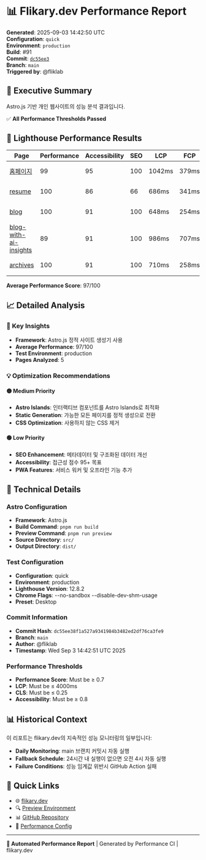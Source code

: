 # 📊 Flikary.dev Performance Report

**Generated**: 2025-09-03 14:42:50 UTC  
**Configuration**: `quick`  
**Environment**: `production`  
**Build**: #91  
**Commit**: [`dc55ee3`](https://github.com/fliklab/flikary/commit/dc55ee38f1a527a9341984b3482ed2df76ca3fe9)  
**Branch**: `main`  
**Triggered by**: @fliklab

## 🎯 Executive Summary

Astro.js 기반 개인 웹사이트의 성능 분석 결과입니다.

✅ **All Performance Thresholds Passed**

## 🧪 Lighthouse Performance Results

| Page | Performance | Accessibility | SEO | LCP | FCP | CLS | Status |
|------|-------------|---------------|-----|-----|-----|-----|--------|
| [홈페이지](https://flikary.dev/) | 99 | 95 | 100 | 1042ms | 379ms | 0 | 🟢 Excellent |
| [resume](https://flikary.dev/resume) | 100 | 86 | 66 | 686ms | 341ms | 0.03 | 🟢 Excellent |
| [blog](https://flikary.dev/blog) | 100 | 91 | 100 | 648ms | 254ms | 0 | 🟢 Excellent |
| [blog-with-ai-insights](https://flikary.dev/blog/blog-with-ai-insights) | 89 | 91 | 100 | 986ms | 707ms | 0.201 | 🟡 Good |
| [archives](https://flikary.dev/archives) | 100 | 91 | 100 | 710ms | 258ms | 0 | 🟢 Excellent |

**Average Performance Score**: 97/100


## 📈 Detailed Analysis

### 🎯 Key Insights

- **Framework**: Astro.js 정적 사이트 생성기 사용
- **Average Performance**: 97/100
- **Test Environment**: production
- **Pages Analyzed**: 5

### 💡 Optimization Recommendations



#### 🟡 Medium Priority
- **Astro Islands**: 인터랙티브 컴포넌트를 Astro Islands로 최적화
- **Static Generation**: 가능한 모든 페이지를 정적 생성으로 전환
- **CSS Optimization**: 사용하지 않는 CSS 제거

#### 🟢 Low Priority
- **SEO Enhancement**: 메타데이터 및 구조화된 데이터 개선
- **Accessibility**: 접근성 점수 95+ 목표
- **PWA Features**: 서비스 워커 및 오프라인 기능 추가

## 🔧 Technical Details

### Astro Configuration
- **Framework**: Astro.js
- **Build Command**: `pnpm run build`
- **Preview Command**: `pnpm run preview`
- **Source Directory**: `src/`
- **Output Directory**: `dist/`

### Test Configuration
- **Configuration**: quick
- **Environment**: production
- **Lighthouse Version**: 12.8.2
- **Chrome Flags**: --no-sandbox --disable-dev-shm-usage
- **Preset**: Desktop

### Commit Information
- **Commit Hash**: `dc55ee38f1a527a9341984b3482ed2df76ca3fe9`
- **Branch**: `main`
- **Author**: @fliklab
- **Timestamp**: Wed Sep  3 14:42:51 UTC 2025

### Performance Thresholds
- **Performance Score**: Must be ≥ 0.7
- **LCP**: Must be ≤ 4000ms
- **CLS**: Must be ≤ 0.25
- **Accessibility**: Must be ≥ 0.8

## 📊 Historical Context

이 리포트는 flikary.dev의 지속적인 성능 모니터링의 일부입니다:

- **Daily Monitoring**: main 브랜치 커밋시 자동 실행
- **Fallback Schedule**: 24시간 내 실행이 없으면 오전 4시 자동 실행
- **Failure Conditions**: 성능 임계값 위반시 GitHub Action 실패

## 🔗 Quick Links

- 🌐 [flikary.dev](https://flikary.dev)
- 🔍 [Preview Environment](https://preview.flikary.dev)
- 📊 [GitHub Repository](https://github.com/fliklab/flikary)
- 🔧 [Performance Config](https://github.com/fliklab/flikary/blob/main/performance-config.json)

---

**🤖 Automated Performance Report** | Generated by Performance CI | flikary.dev
